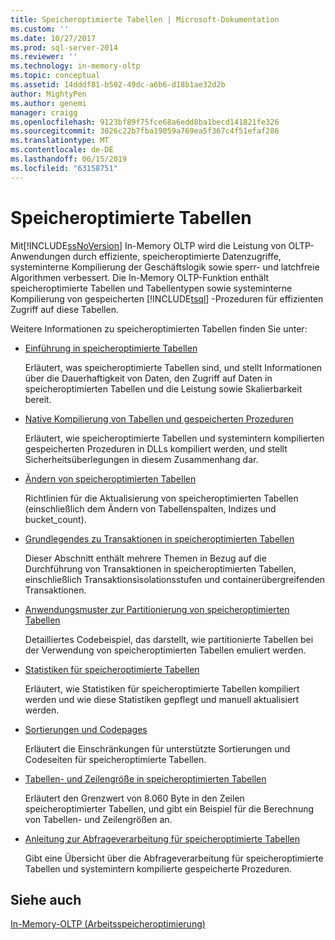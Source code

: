 ```yaml
---
title: Speicheroptimierte Tabellen | Microsoft-Dokumentation
ms.custom: ''
ms.date: 10/27/2017
ms.prod: sql-server-2014
ms.reviewer: ''
ms.technology: in-memory-oltp
ms.topic: conceptual
ms.assetid: 14dddf81-b502-49dc-a6b6-d18b1ae32d2b
author: MightyPen
ms.author: genemi
manager: craigg
ms.openlocfilehash: 9123bf89f75fce68a6edd8ba1becd141821fe326
ms.sourcegitcommit: 3026c22b7fba19059a769ea5f367c4f51efaf286
ms.translationtype: MT
ms.contentlocale: de-DE
ms.lasthandoff: 06/15/2019
ms.locfileid: "63158751"
---
```

# <a name="memory-optimized-tables"></a>Speicheroptimierte Tabellen
  Mit[!INCLUDE[ssNoVersion](../../includes/ssnoversion-md.md)] In-Memory OLTP wird die Leistung von OLTP-Anwendungen durch effiziente, speicheroptimierte Datenzugriffe, systeminterne Kompilierung der Geschäftslogik sowie sperr- und latchfreie Algorithmen verbessert. Die In-Memory OLTP-Funktion enthält speicheroptimierte Tabellen und Tabellentypen sowie systeminterne Kompilierung von gespeicherten [!INCLUDE[tsql](../../includes/tsql-md.md)] -Prozeduren für effizienten Zugriff auf diese Tabellen.  
  
 Weitere Informationen zu speicheroptimierten Tabellen finden Sie unter:  
  
-   [Einführung in speicheroptimierte Tabellen](memory-optimized-tables.md)  
  
     Erläutert, was speicheroptimierte Tabellen sind, und stellt Informationen über die Dauerhaftigkeit von Daten, den Zugriff auf Daten in speicheroptimierten Tabellen und die Leistung sowie Skalierbarkeit bereit.  
  
-   [Native Kompilierung von Tabellen und gespeicherten Prozeduren](../in-memory-oltp/natively-compiled-stored-procedures.md)  
  
     Erläutert, wie speicheroptimierte Tabellen und systemintern kompilierten gespeicherten Prozeduren in DLLs kompiliert werden, und stellt Sicherheitsüberlegungen in diesem Zusammenhang dar.  
  
-   [Ändern von speicheroptimierten Tabellen](altering-memory-optimized-tables.md)  
  
     Richtlinien für die Aktualisierung von speicheroptimierten Tabellen (einschließlich dem Ändern von Tabellenspalten, Indizes und bucket_count).  
  
-   [Grundlegendes zu Transaktionen in speicheroptimierten Tabellen](../../database-engine/understanding-transactions-on-memory-optimized-tables.md)  
  
     Dieser Abschnitt enthält mehrere Themen in Bezug auf die Durchführung von Transaktionen in speicheroptimierten Tabellen, einschließlich Transaktionsisolationsstufen und containerübergreifenden Transaktionen.  
  
-   [Anwendungsmuster zur Partitionierung von speicheroptimierten Tabellen](application-pattern-for-partitioning-memory-optimized-tables.md)  
  
     Detailliertes Codebeispiel, das darstellt, wie partitionierte Tabellen bei der Verwendung von speicheroptimierten Tabellen emuliert werden.  
  
-   [Statistiken für speicheroptimierte Tabellen](statistics-for-memory-optimized-tables.md)  
  
     Erläutert, wie Statistiken für speicheroptimierte Tabellen kompiliert werden und wie diese Statistiken gepflegt und manuell aktualisiert werden.  
  
-   [Sortierungen und Codepages](../../database-engine/collations-and-code-pages.md)  
  
     Erläutert die Einschränkungen für unterstützte Sortierungen und Codeseiten für speicheroptimierte Tabellen.  
  
-   [Tabellen- und Zeilengröße in speicheroptimierten Tabellen](table-and-row-size-in-memory-optimized-tables.md)  
  
     Erläutert den Grenzwert von 8.060 Byte in den Zeilen speicheroptimierter Tabellen, und gibt ein Beispiel für die Berechnung von Tabellen- und Zeilengrößen an.  
  
-   [Anleitung zur Abfrageverarbeitung für speicheroptimierte Tabellen](a-guide-to-query-processing-for-memory-optimized-tables.md)  
  
     Gibt eine Übersicht über die Abfrageverarbeitung für speicheroptimierte Tabellen und systemintern kompilierte gespeicherte Prozeduren.  
  
## <a name="see-also"></a>Siehe auch  
 [In-Memory-OLTP &#40;Arbeitsspeicheroptimierung&#41;](in-memory-oltp-in-memory-optimization.md)  
  
  
